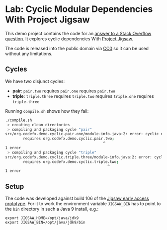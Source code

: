# Lab: Cyclic Modular Dependencies With Project Jigsaw

This demo project contains the code for an
 [answer to a Stack Overflow question](http://stackoverflow.com/a/35693883/2525313).
It explores cyclic dependencies With
 [Project Jigsaw](http://openjdk.java.net/projects/jigsaw/).

The code is released into the public domain via
 [CC0](https://creativecommons.org/publicdomain/zero/1.0/) so it can be used without any limitations.


## Cycles

We have two disjunct cycles:

* **pair**: `pair.two` requires `pair.one` requires `pair.two`
* **triple**: `triple.three` requires `triple.two` requires `triple.one` requires `triple.three`

Running `compile.sh` shows how they fail:

```bash
./compile.sh
 > creating clean directories
 > compiling and packaging cycle "pair"
src/org.codefx.demo.cyclic.pair.one/module-info.java:2: error: cyclic dependence involving org.codefx.demo.cyclic.pair.two
        requires org.codefx.demo.cyclic.pair.two;
                                            ^
1 error
 > compiling and packaging cycle "triple"
src/org.codefx.demo.cyclic.triple.three/module-info.java:2: error: cyclic dependence involving org.codefx.demo.cyclic.triple.two
        requires org.codefx.demo.cyclic.triple.two;
                                              ^
1 error
```

## Setup

The code was developed against build 106 of the
 [Jigsaw early access prototype](https://jdk9.java.net/jigsaw/).
For it to work the environment variable `JIGSAW_BIN` has to point
 to the `bin` directory in such a Java 9 install, e.g.:

```
export JIGSAW_HOME=/opt/java/jdk9
export JIGSAW_BIN=/opt/java/jdk9/bin
```
